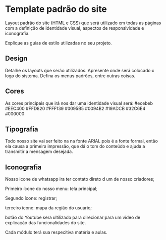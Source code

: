 # Template padrão do site

Layout padrão do site (HTML e CSS) que será utilizado em todas as páginas com a definição de identidade visual, aspectos de responsividade e iconografia.

Explique as guias de estilo utilizadas no seu projeto.

## Design

Detalhe os layouts que serão utilizados. Apresente onde será colocado o logo do sistema. Defina os menus padrões, entre outras coisas.


## Cores

As cores principais que irá nos dar uma identidade visual será: #ecebeb #EEC400 #FFD820 #FFF139 #0095B5 #0094B2 #19ADCB #32C6E4 #000000


## Tipografia

Todo nosso site vai ser feito na na fonte ARIAL pois é a fonte formal, então ela causa a primeira impressão, que dá o tom do conteúdo e ajuda a transmitir a mensagem desejada.

## Iconografia

Nosso icone de whatsapp ira ter contato direto d um de nosso criadores;

Primeiro ícone do nosso menu: tela principal;

Segundo ícone: registrar; 

terceiro ícone: mapa da região do usuário;

botão do Youtube sera ultilizado para direcionar para um vídeo de explicação das funcionalidades do site.

Cada módulo terá sua respecitiva matéria e aulas.
